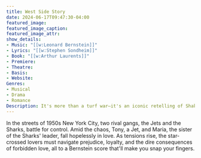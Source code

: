 ```yaml
---
title: West Side Story
date: 2024-06-17T09:47:30-04:00
featured_image:
featured_image_caption: 
featured_image_attr:
show_details: 
- Music: "[[w:Leonard Bernstein]]"
- Lyrics: "[[w:Stephen Sondheim]]"
- Book: "[[w:Arthur Laurents]]"
- Premiere: 
- Theatre: 
- Basis: 
- Website: 
Genres:
- Musical
- Drama
- Romance
Description: It's more than a turf war—it's an iconic retelling of Shakespeare's Romeo and Juliet, but with dance-offs and jazz hands.
---
```

In the streets of 1950s New York City, two rival gangs, the Jets and the Sharks, battle for control. Amid the chaos, Tony, a Jet, and Maria, the sister of the Sharks' leader, fall hopelessly in love. As tensions rise, the star-crossed lovers must navigate prejudice, loyalty, and the dire consequences of forbidden love, all to a Bernstein score that'll make you snap your fingers.